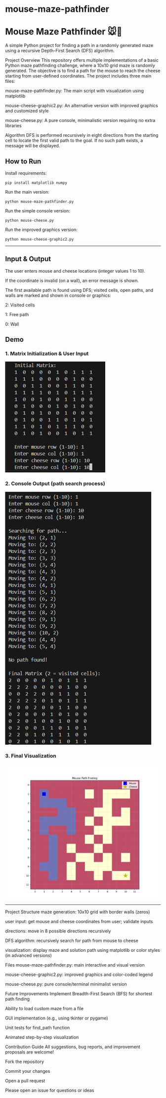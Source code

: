 # mouse-maze-pathfinder

# Mouse Maze Pathfinder 🐭🧀

A simple Python project for finding a path in a randomly generated maze using a recursive Depth-First Search (DFS) algorithm.

Project Overview
This repository offers multiple implementations of a basic Python maze pathfinding challenge, where a 10x10 grid maze is randomly generated. The objective is to find a path for the mouse to reach the cheese starting from user-defined coordinates. The project includes three main files:

mouse-maze-pathfinder.py: The main script with visualization using matplotlib

mouse-cheese-graphic2.py: An alternative version with improved graphics and customized style

mouse-cheese.py: A pure console, minimalistic version requiring no extra libraries

Algorithm
DFS is performed recursively in eight directions from the starting cell to locate the first valid path to the goal. If no such path exists, a message will be displayed.

## How to Run

Install requirements:

```
pip install matplotlib numpy
```

Run the main version:

```
python mouse-maze-pathfinder.py
```

Run the simple console version:

```
python mouse-cheese.py
```

Run the improved graphics version:

```
python mouse-cheese-graphic2.py
```

---

## Input & Output
The user enters mouse and cheese locations (integer values 1 to 10).

If the coordinate is invalid (on a wall), an error message is shown.

The first available path is found using DFS; visited cells, open paths, and walls are marked and shown in console or graphics:

2: Visited cells

1: Free path

0: Wall

## Demo

### 1. Matrix Initialization & User Input

![Matrix/Initialization](images/input_and_maze_init.png)

### 2. Console Output (path search process)

![Pathfinding Console Output](images/pathfinding_result_console.png)

### 3. Final Visualization

![Maze Path Visualization](images/maze_path_visualization.png)

---

Project Structure
maze generation: 10x10 grid with border walls (zeros)

user input: get mouse and cheese coordinates from user; validate inputs

directions: move in 8 possible directions recursively

DFS algorithm: recursively search for path from mouse to cheese

visualization: display maze and solution path using matplotlib or color styles (in advanced versions)

Files
mouse-maze-pathfinder.py: main interactive and visual version

mouse-cheese-graphic2.py: improved graphics and color-coded legend

mouse-cheese.py: pure console/terminal minimalist version

Future Improvements
Implement Breadth-First Search (BFS) for shortest path finding

Ability to load custom maze from a file

GUI implementation (e.g., using tkinter or pygame)

Unit tests for find_path function

Animated step-by-step visualization

Contribution Guide
All suggestions, bug reports, and improvement proposals are welcome!

Fork the repository

Commit your changes

Open a pull request

Please open an issue for questions or ideas
